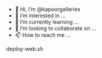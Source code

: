 - 👋 Hi, I’m @kapoorgalleries
- 👀 I’m interested in ...
- 🌱 I’m currently learning ...
- 💞️ I’m looking to collaborate on ...
- 📫 How to reach me ...

<!---
kapoorgalleries/kapoorgalleries is a ✨ special ✨ repository because its `README.md` (this file) appears on your GitHub profile.
You can click the Preview link to take a look at your changes.
--->deploy-web.sh
